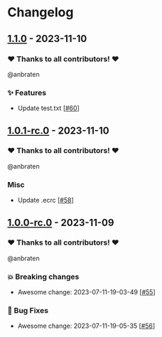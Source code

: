 # Changelog

## [1.1.0](https://github.com/anbraten/test-ready-release-go/releases/tag/1.1.0) - 2023-11-10

### ❤️ Thanks to all contributors! ❤️

@anbraten

### ✨ Features

- Update test.txt [[#60](https://github.com/anbraten/test-ready-release-go/pull/60)]

## [1.0.1-rc.0](https://github.com/anbraten/test-ready-release-go/releases/tag/1.0.1-rc.0) - 2023-11-10

### ❤️ Thanks to all contributors! ❤️

@anbraten

### Misc

- Update .ecrc [[#58](https://github.com/anbraten/test-ready-release-go/pull/58)]

## [1.0.0-rc.0](https://github.com/anbraten/test-ready-release-go/releases/tag/1.0.0-rc.0) - 2023-11-09

### ❤️ Thanks to all contributors! ❤️

@anbraten

### 💥 Breaking changes

- Awesome change: 2023-07-11-19-03-49 [[#55](https://github.com/anbraten/test-ready-release-go/pull/55)]

### 🐛 Bug Fixes

- Awesome change: 2023-07-11-19-05-35 [[#56](https://github.com/anbraten/test-ready-release-go/pull/56)]
